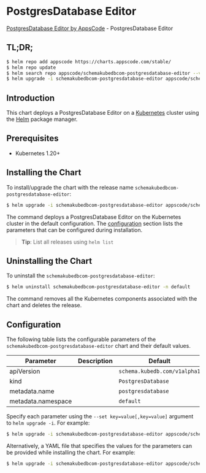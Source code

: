 # PostgresDatabase Editor

[PostgresDatabase Editor by AppsCode](https://appscode.com) - PostgresDatabase Editor

## TL;DR;

```bash
$ helm repo add appscode https://charts.appscode.com/stable/
$ helm repo update
$ helm search repo appscode/schemakubedbcom-postgresdatabase-editor --version=v0.15.0
$ helm upgrade -i schemakubedbcom-postgresdatabase-editor appscode/schemakubedbcom-postgresdatabase-editor -n default --create-namespace --version=v0.15.0
```

## Introduction

This chart deploys a PostgresDatabase Editor on a [Kubernetes](http://kubernetes.io) cluster using the [Helm](https://helm.sh) package manager.

## Prerequisites

- Kubernetes 1.20+

## Installing the Chart

To install/upgrade the chart with the release name `schemakubedbcom-postgresdatabase-editor`:

```bash
$ helm upgrade -i schemakubedbcom-postgresdatabase-editor appscode/schemakubedbcom-postgresdatabase-editor -n default --create-namespace --version=v0.15.0
```

The command deploys a PostgresDatabase Editor on the Kubernetes cluster in the default configuration. The [configuration](#configuration) section lists the parameters that can be configured during installation.

> **Tip**: List all releases using `helm list`

## Uninstalling the Chart

To uninstall the `schemakubedbcom-postgresdatabase-editor`:

```bash
$ helm uninstall schemakubedbcom-postgresdatabase-editor -n default
```

The command removes all the Kubernetes components associated with the chart and deletes the release.

## Configuration

The following table lists the configurable parameters of the `schemakubedbcom-postgresdatabase-editor` chart and their default values.

|     Parameter      | Description |                 Default                 |
|--------------------|-------------|-----------------------------------------|
| apiVersion         |             | <code>schema.kubedb.com/v1alpha1</code> |
| kind               |             | <code>PostgresDatabase</code>           |
| metadata.name      |             | <code>postgresdatabase</code>           |
| metadata.namespace |             | <code>default</code>                    |


Specify each parameter using the `--set key=value[,key=value]` argument to `helm upgrade -i`. For example:

```bash
$ helm upgrade -i schemakubedbcom-postgresdatabase-editor appscode/schemakubedbcom-postgresdatabase-editor -n default --create-namespace --version=v0.15.0 --set apiVersion=schema.kubedb.com/v1alpha1
```

Alternatively, a YAML file that specifies the values for the parameters can be provided while
installing the chart. For example:

```bash
$ helm upgrade -i schemakubedbcom-postgresdatabase-editor appscode/schemakubedbcom-postgresdatabase-editor -n default --create-namespace --version=v0.15.0 --values values.yaml
```
